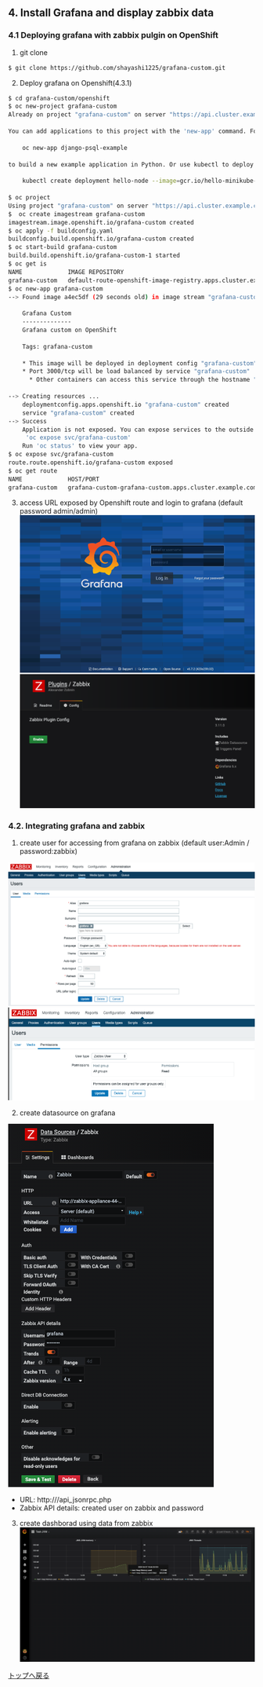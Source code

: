 
## 4. Install Grafana and display zabbix data

### 4.1 Deploying grafana with zabbix pulgin on OpenShift
1. git clone
```sh
$ git clone https://github.com/shayashi1225/grafana-custom.git
```
2. Deploy grafana on Openshift(4.3.1)
```sh
$ cd grafana-custom/openshift
$ oc new-project grafana-custom
Already on project "grafana-custom" on server "https://api.cluster.example.com:6443".

You can add applications to this project with the 'new-app' command. For example, try:

    oc new-app django-psql-example

to build a new example application in Python. Or use kubectl to deploy a simple Kubernetes application:

    kubectl create deployment hello-node --image=gcr.io/hello-minikube-zero-install/hello-node

$ oc project
Using project "grafana-custom" on server "https://api.cluster.example.com:6443".
$  oc create imagestream grafana-custom
imagestream.image.openshift.io/grafana-custom created
$ oc apply -f buildconfig.yaml 
buildconfig.build.openshift.io/grafana-custom created
$ oc start-build grafana-custom
build.build.openshift.io/grafana-custom-1 started
$ oc get is
NAME             IMAGE REPOSITORY                                                                                                      TAGS     UPDATED
grafana-custom   default-route-openshift-image-registry.apps.cluster.example.com/grafana-custom/grafana-custom   latest   10 seconds ago
$ oc new-app grafana-custom
--> Found image a4ec5df (29 seconds old) in image stream "grafana-custom/grafana-custom" under tag "latest" for "grafana-custom"

    Grafana Custom 
    -------------- 
    Grafana custom on OpenShift

    Tags: grafana-custom

    * This image will be deployed in deployment config "grafana-custom"
    * Port 3000/tcp will be load balanced by service "grafana-custom"
      * Other containers can access this service through the hostname "grafana-custom"

--> Creating resources ...
    deploymentconfig.apps.openshift.io "grafana-custom" created
    service "grafana-custom" created
--> Success
    Application is not exposed. You can expose services to the outside world by executing one or more of the commands below:
     'oc expose svc/grafana-custom' 
    Run 'oc status' to view your app.
$ oc expose svc/grafana-custom
route.route.openshift.io/grafana-custom exposed
$ oc get route
NAME             HOST/PORT                                                                      PATH   SERVICES         PORT       TERMINATION   WILDCARD
grafana-custom   grafana-custom-grafana-custom.apps.cluster.example.com          grafana-custom   3000-tcp                 None
```
3. access URL exposed by Openshift route and login to grafana (default password admin/admin)
![](images/grafana-login.png)
![](images/grafana-zabbix.png)


### 4.2. Integrating grafana and zabbix
1. create user for accessing from grafana on zabbix (default user:Admin / password:zabbix)


![](images/zabbix-createuser.png)
![](images/zabbix-createuser-permission.png)

2. create datasource on grafana


![](images/grafana-ds.png)
- URL: http://<Zabbix Route>/api_jsonrpc.php
- Zabbix API details: created user on zabbix and password

3. create dashborad using data from zabbix
![](images/grafana-dashboard-sample.png)

[トップへ戻る](README.md)